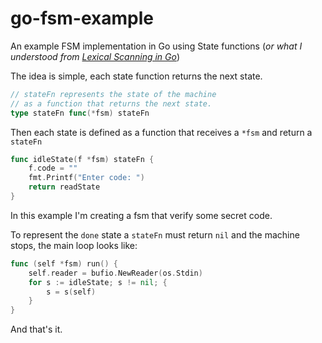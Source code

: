 go-fsm-example
==============

An example FSM implementation in Go using State functions (_or what I understood from [Lexical Scanning in Go](http://rspace.googlecode.com/hg/slide/lex.html#slide-16)_)

The idea is simple, each state function returns the next state.
```go
// stateFn represents the state of the machine
// as a function that returns the next state.
type stateFn func(*fsm) stateFn
```

Then each state is defined as a function that receives a `*fsm` and return a `stateFn`

```go
func idleState(f *fsm) stateFn {
	f.code = ""
	fmt.Printf("Enter code: ")
	return readState
}
```
In this example I'm creating a fsm that verify some secret code.

To represent the `done` state a `stateFn` must return `nil` and the machine stops, the main loop looks like:

```go
func (self *fsm) run() {
	self.reader = bufio.NewReader(os.Stdin)
	for s := idleState; s != nil; {
		s = s(self)
	}
}
```

And that's it.
